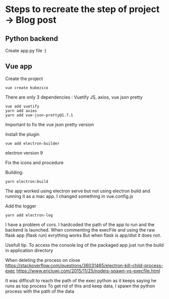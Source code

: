 # Steps to recreate the step of project -> Blog post

## Python backend

Create app.py file :)

## Vue app

Create the project

```
vue create kubezico
```

There are only 3 dependencies : Vuetify JS, axios, vue json pretty

```
vue add vuetify
yarn add axios
yarn add vue-json-pretty@1.7.1
```

Important to fix the vue json pretty version

Install the plugin
```
vue add electron-builder
```
electron version 9

Fix the icons and procedure

Building:

```
yarn electron:build
```

The app worked using electron serve but not using electron build and running it as a mac app.
I changed something in vue.config.js

Add the logger
```
yarn add electron-log
```

I have a problem of cors. 
I hardcoded the path of the app to run and the backend is launched.
When commenting the execFile and using the raw flask app (flask run) evrything works
But when flask is app/dist it does not.

Usefull tip.
To access the console.log of the packaged app just run the build in application directory

When deleting the process on close
https://stackoverflow.com/questions/36031465/electron-kill-child-process-exec
https://www.ericluwj.com/2015/11/25/nodejs-spawn-vs-execfile.html

It was difficult to reach the path of the exec python as it keeps saying he runs as top process
To get rid of this and keep data, I spawn the python process with the path of the data